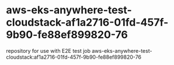 # aws-eks-anywhere-test-cloudstack-af1a2716-01fd-457f-9b90-fe88ef899820-76
repository for use with E2E test job aws-eks-anywhere-test-cloudstack:af1a2716-01fd-457f-9b90-fe88ef899820-76
